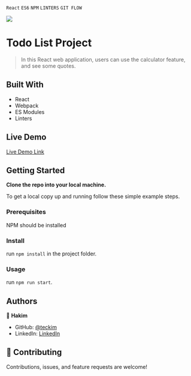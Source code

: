 `React` `ES6` `NPM` `LINTERS` `GIT FLOW` <br>

![](https://img.shields.io/badge/Microverse-blueviolet)

# Todo List Project

> In this React web application, users can use the calculator feature, and see some quotes.

## Built With

- React
- Webpack
- ES Modules
- Linters

## Live Demo

[Live Demo Link](https://teckim.github.io/math-magicians)


## Getting Started

**Clone the repo into your local machine.**


To get a local copy up and running follow these simple example steps.

### Prerequisites
NPM should be installed

### Install
run `npm install` in the project folder.

### Usage
run `npm run start`.

## Authors

👤 **Hakim**

- GitHub: [@teckim](https://github.com/teckim)
- LinkedIn: [LinkedIn](https://www.linkedin.com/in/baheddi-hakim/)

## 🤝 Contributing

Contributions, issues, and feature requests are welcome!
